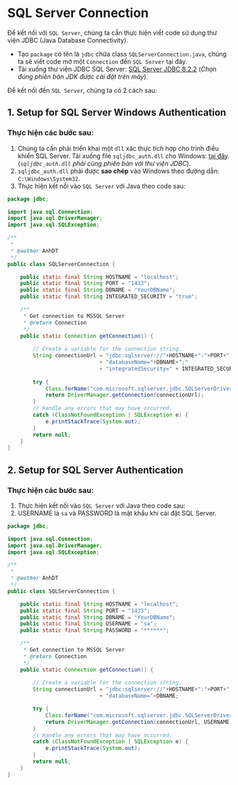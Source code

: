 # SQL Server Connection

Để kết nối với `SQL Server`, chúng ta cần thực hiện viết code sử dụng thư viện JDBC (Java Database Connectivity).

- Tạo `package` có tên là `jdbc` chứa class `SQLServerConnection.java`, chúng ta sẽ viết code mở một `Connection` đến `SQL Server` tại đây.
- Tải xuống thư viện JDBC SQL Server: [SQL Server JDBC 8.2.2](https://github.com/AnhDT11/Course-JavaCore-JDBC/tree/master/Library) (_Chọn đúng phiên bản JDK được cài đặt trên máy_). 

Để kết nối đến `SQL Server`, chúng ta có 2 cách sau:

## 1. Setup for SQL Server Windows Authentication

### Thực hiện các bước sau:
1. Chúng ta cần phải triển khai một `dll` xác thực tích hợp cho trình điều khiển SQL Server. Tải xuống file `sqljdbc_auth.dll` cho Windows: [tại đây](https://github.com/AnhDT11/Course-JavaCore-JDBC/tree/master/Library/auth/x64). (_`sqljdbc_auth.dll` phải cùng phiên bản với thư viện JDBC_).
2. `sqljdbc_auth.dll` phải được __sao chép__ vào Windows theo đường dẫn: `C:\Windows\System32`.
3. Thực hiện kết nối vào `SQL Server` với Java theo code sau:

```java
package jdbc;

import java.sql.Connection;
import java.sql.DriverManager;
import java.sql.SQLException;

/**
 *
 * @author AnhDT
 */
public class SQLServerConnection {

    public static final String HOSTNAME = "localhost";
    public static final String PORT = "1433";
    public static final String DBNAME = "YourDBName";
    public static final String INTEGRATED_SECURITY = "true";

    /**
     * Get connection to MSSQL Server
     * @return Connection
     */
    public static Connection getConnection() {
        
        // Create a variable for the connection string.
        String connectionUrl = "jdbc:sqlserver://"+HOSTNAME+":"+PORT+";"
                             + "databaseName="+DBNAME+";"
                             + "integratedSecurity=" + INTEGRATED_SECURITY;
                             
        try {
            Class.forName("com.microsoft.sqlserver.jdbc.SQLServerDriver");
            return DriverManager.getConnection(connectionUrl);
        }
        // Handle any errors that may have occurred.
        catch (ClassNotFoundException | SQLException e) {
            e.printStackTrace(System.out);
        }
        return null;
    }
}

```

## 2. Setup for SQL Server Authentication

### Thực hiện các bước sau:
1. Thực hiện kết nối vào `SQL Server` với Java theo code sau:
2. USERNAME là `sa` và PASSWORD là mật khẩu khi cài đặt SQL Server.

```java
package jdbc;

import java.sql.Connection;
import java.sql.DriverManager;
import java.sql.SQLException;

/**
 *
 * @author AnhDT
 */
public class SQLServerConnection {

    public static final String HOSTNAME = "localhost";
    public static final String PORT = "1433";
    public static final String DBNAME = "YourDBName";
    public static final String USERNAME = "sa";
    public static final String PASSWORD = "******";

    /**
     * Get connection to MSSQL Server
     * @return Connection
     */
    public static Connection getConnection() {
        
        // Create a variable for the connection string.
        String connectionUrl = "jdbc:sqlserver://"+HOSTNAME+":"+PORT+";"
                             + "databaseName="+DBNAME;

        try {
            Class.forName("com.microsoft.sqlserver.jdbc.SQLServerDriver");
            return DriverManager.getConnection(connectionUrl, USERNAME, PASSWORD);
        }
        // Handle any errors that may have occurred.
        catch (ClassNotFoundException | SQLException e) {
            e.printStackTrace(System.out);
        }
        return null;
    }
}

```
